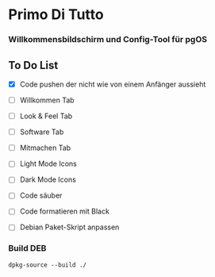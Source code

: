 # Primo Di Tutto
### Willkommensbildschirm und Config-Tool für pgOS

## To Do List

- [x] Code pushen der nicht wie von einem Anfänger aussieht
- [ ] Willkommen Tab 
- [ ] Look & Feel Tab
- [ ] Software Tab
- [ ] Mitmachen Tab
- [ ] Light Mode Icons
- [ ] Dark Mode Icons

- [ ] Code säuber
- [ ] Code formatieren mit Black
- [ ] Debian Paket-Skript anpassen


### Build DEB

```
dpkg-source --build ./
```